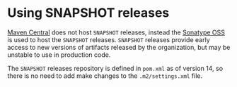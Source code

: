 Using SNAPSHOT releases
=======================

[Maven Central][] does not host `SNAPSHOT` releases, instead  the
[Sonatype OSS][] is used to host the `SNAPSHOT` releases.  `SNAPSHOT` releases
provide early access to new versions of artifacts released by the organization,
but may be unstable to use in production code.

The `SNAPSHOT` releases repository is defined in `pom.xml` as of version 14,
so there is no need to add make changes to the `.m2/settings.xml` file.

[Sonatype OSS]: http://oss.sonatype.org/
[Maven Central]: http://search.maven.org/
